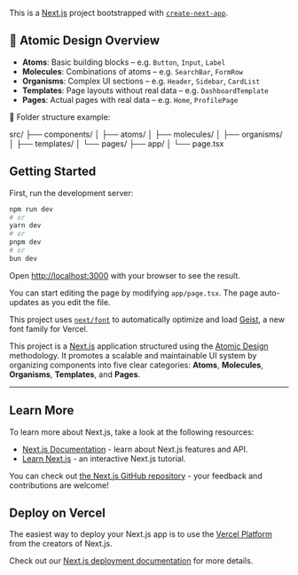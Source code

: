 This is a [Next.js](https://nextjs.org) project bootstrapped with [`create-next-app`](https://nextjs.org/docs/app/api-reference/cli/create-next-app).

## 🔬 Atomic Design Overview

- **Atoms**: Basic building blocks – e.g. `Button`, `Input`, `Label`
- **Molecules**: Combinations of atoms – e.g. `SearchBar`, `FormRow`
- **Organisms**: Complex UI sections – e.g. `Header`, `Sidebar`, `CardList`
- **Templates**: Page layouts without real data – e.g. `DashboardTemplate`
- **Pages**: Actual pages with real data – e.g. `Home`, `ProfilePage`

📁 Folder structure example:

src/
├── components/
│ ├── atoms/
│ ├── molecules/
│ ├── organisms/
│ ├── templates/
│ └── pages/
├── app/
│ └── page.tsx

## Getting Started

First, run the development server:

```bash
npm run dev
# or
yarn dev
# or
pnpm dev
# or
bun dev
```

Open [http://localhost:3000](http://localhost:3000) with your browser to see the result.

You can start editing the page by modifying `app/page.tsx`. The page auto-updates as you edit the file.

This project uses [`next/font`](https://nextjs.org/docs/app/building-your-application/optimizing/fonts) to automatically optimize and load [Geist](https://vercel.com/font), a new font family for Vercel.

This project is a [Next.js](https://nextjs.org) application structured using the [Atomic Design](https://medium.com/@g.m.hislop93/atomic-design-principles-4b393450270f) methodology. It promotes a scalable and maintainable UI system by organizing components into five clear categories: **Atoms**, **Molecules**, **Organisms**, **Templates**, and **Pages**.

---

## Learn More

To learn more about Next.js, take a look at the following resources:

- [Next.js Documentation](https://nextjs.org/docs) - learn about Next.js features and API.
- [Learn Next.js](https://nextjs.org/learn) - an interactive Next.js tutorial.

You can check out [the Next.js GitHub repository](https://github.com/vercel/next.js) - your feedback and contributions are welcome!

## Deploy on Vercel

The easiest way to deploy your Next.js app is to use the [Vercel Platform](https://vercel.com/new?utm_medium=default-template&filter=next.js&utm_source=create-next-app&utm_campaign=create-next-app-readme) from the creators of Next.js.

Check out our [Next.js deployment documentation](https://nextjs.org/docs/app/building-your-application/deploying) for more details.
